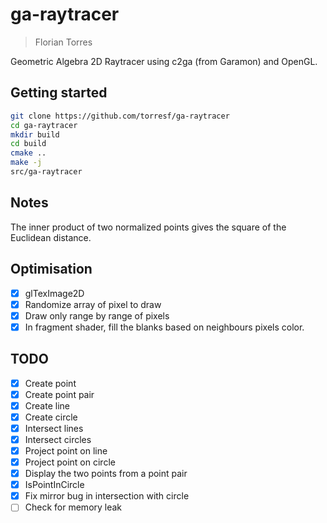 # ga-raytracer

> Florian Torres

Geometric Algebra 2D Raytracer using c2ga (from Garamon) and OpenGL.

## Getting started

```bash
git clone https://github.com/torresf/ga-raytracer
cd ga-raytracer
mkdir build
cd build
cmake ..
make -j
src/ga-raytracer
```

## Notes

The inner product of two normalized points gives the square of the Euclidean distance.

## Optimisation

- [x] glTexImage2D
- [x] Randomize array of pixel to draw
- [x] Draw only range by range of pixels
- [x] In fragment shader, fill the blanks based on neighbours pixels color.

## TODO

- [x] Create point
- [x] Create point pair
- [x] Create line
- [x] Create circle
- [x] Intersect lines
- [x] Intersect circles
- [x] Project point on line
- [x] Project point on circle
- [x] Display the two points from a point pair
- [x] IsPointInCircle
- [x] Fix mirror bug in intersection with circle
- [ ] Check for memory leak
